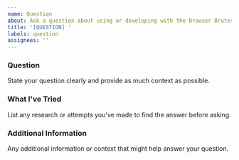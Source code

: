 ```yaml
---
name: Question
about: Ask a question about using or developing with the Browser Bruter
title: '[QUESTION] '
labels: question
assignees: ''
---
```


### Question
State your question clearly and provide as much context as possible.

### What I've Tried
List any research or attempts you've made to find the answer before asking.

### Additional Information
Any additional information or context that might help answer your question.
